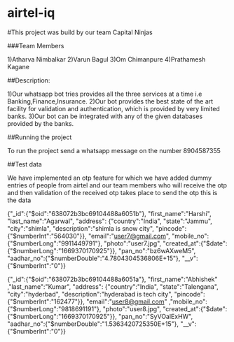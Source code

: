 # airtel-iq

#This project was build by our team Capital Ninjas

###Team Members

1)Atharva Nimbalkar
2)Varun Bagul
3)Om Chimanpure
4)Prathamesh Kagane

##Description:

1)Our whatsapp bot tries provides all the three services at a time i.e Banking,Finance,Insurance.
2)Our bot provides the best state of the art facility for validation and authentication, which is provided by very limited banks.
3)Our bot can be integrated with any of the given databases provided by the banks.

##Running the project

To run the  project send a whatsapp message on the number 8904587355 

##Test data

We have implemented an otp feature for which we have added dummy entries of people from airtel and our team members who will receive the otp and then validation of the received otp takes place 
to send the otp this is the data


{"_id":{"$oid":"638072b3bc69104488a6051b"},
"first_name":"Harshi",
"last_name":"Agarwal",
"address":
{"country":"India",
"state":"Jammu",
"city":"shimla",
"description":"shimla is snow city",
"pincode":{"$numberInt":"564030"}},
"email":"user7@gmail.com",
"mobile_no":{"$numberLong":"9911449791"},
"photo":"user7.jpg",
"created_at":{"$date":{"$numberLong":"1669370170925"}},
"pan_no":"bz6wAXweM5",
"aadhar_no":{"$numberDouble":"4.7804304536806E+15"},
"__v":{"$numberInt":"0"}}


{"_id":{"$oid":"638072b3bc69104488a6051a"},
"first_name":"Abhishek"
,"last_name":"Kumar",
"address":
{"country":"India",
"state":"Talengana",
"city":"hyderbad",
"description":"hyderabad is tech city",
"pincode":{"$numberInt":"162477"}},
"email":"user8@gmail.com"
,"mobile_no":{"$numberLong":"9818691191"},
"photo":"user8.jpg",
"created_at":{"$date":{"$numberLong":"1669370170925"}},
"pan_no":"SyVOalExHW",
"aadhar_no":{"$numberDouble":"1.5363420725350E+15"},
"__v":{"$numberInt":"0"}}

